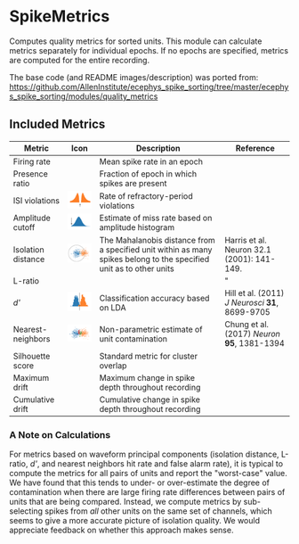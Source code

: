 # SpikeMetrics
Computes quality metrics for sorted units. This module can calculate metrics separately for individual epochs. If no epochs are specified, metrics are computed for the entire recording.

The base code (and README images/description) was ported from: https://github.com/AllenInstitute/ecephys_spike_sorting/tree/master/ecephys_spike_sorting/modules/quality_metrics

## Included Metrics

| Metric             | Icon                     | Description                                        |    Reference     |
| ------------------ |:------------------------:| -------------------------------------------------- | -----------------|
| Firing rate        |                          | Mean spike rate in an epoch                        |                  |
| Presence ratio     |                          | Fraction of epoch in which spikes are present      |                  |
| ISI violations     |![](images/isi_viol.png)  | Rate of refractory-period violations               |                  |
| Amplitude cutoff   |![](images/amp_cut.png)   | Estimate of miss rate based on amplitude histogram |                  |
| Isolation distance |![](images/isol_dist.png) | The Mahalanobis distance from a specified unit within as many spikes belong to the specified unit as to other units   | Harris et al. Neuron 32.1 (2001): 141-149. |
| L-ratio            |                          |                                                    |         "         |
| _d'_               |![](images/d_prime.png)   | Classification accuracy based on LDA               | Hill et al. (2011) _J Neurosci_ **31**, 8699-9705 |
| Nearest-neighbors  |![](images/nn_overlap.png)| Non-parametric estimate of unit contamination      | Chung et al. (2017) _Neuron_ **95**, 1381-1394 |
| Silhouette score  |                           | Standard metric for cluster overlap      |         |
| Maximum drift     |                           | Maximum change in spike depth throughout recording    |         |
| Cumulative drift  |                           | Cumulative change in spike depth throughout recording |         |

### A Note on Calculations

For metrics based on waveform principal components (isolation distance, L-ratio, _d'_, and nearest neighbors hit rate and false alarm rate), it is typical to compute the metrics for all pairs of units and report the "worst-case" value. We have found that this tends to under- or over-estimate the degree of contamination when there are large firing rate differences between pairs of units that are being compared. Instead, we compute metrics by sub-selecting spikes from _all_ other units on the same set of channels, which seems to give a more accurate picture of isolation quality. We would appreciate feedback on whether this approach makes sense.
